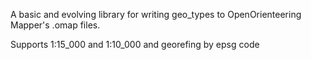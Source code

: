 A basic and evolving library for writing geo_types to OpenOrienteering Mapper's .omap files.

Supports 1:15_000 and 1:10_000 and georefing by epsg code